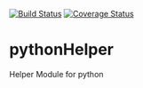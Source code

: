 [![Build Status](https://travis-ci.org/vtkrishn/pythonHelper.svg?branch=master)](https://travis-ci.org/vtkrishn/pythonHelper) [![Coverage Status](https://coveralls.io/repos/github/vtkrishn/pythonHelper/badge.svg?branch=master)](https://coveralls.io/github/vtkrishn/pythonHelper?branch=master)
# pythonHelper
Helper Module for python
